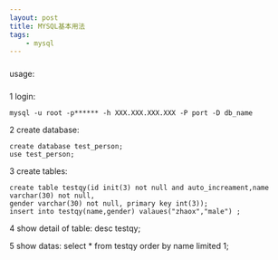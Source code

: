 ```yaml
---
layout: post
title: MYSQL基本用法
tags:
    - mysql
---
```


###
usage:
###

1 login:
>
    mysql -u root -p****** -h XXX.XXX.XXX.XXX -P port -D db_name 

2 create database:
>
    create database test_person;
    use test_person;

3 create tables:
>
    create table testqy(id init(3) not null and auto_increament,name varchar(30) not null,
    gender varchar(30) not null, primary key int(3));
    insert into testqy(name,gender) valaues("zhaox","male") ;

4 show detail of table:
    desc testqy;

5 show datas:
    select * from testqy order by name limited 1;



